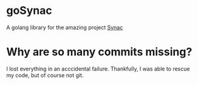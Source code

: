 # goSynac
A golang library for the amazing project [Synac](https://github.com/synac-chat)

# Why are so many commits missing?
I lost everything in an acccidental failure. Thankfully, I was able to rescue my code, but of course not git.